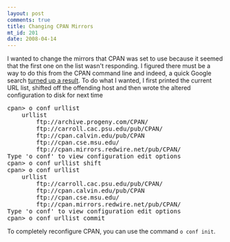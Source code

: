 ```yaml
--- 
layout: post
comments: true
title: Changing CPAN Mirrors
mt_id: 201
date: 2008-04-14
---
```

I wanted to change the mirrors that CPAN was set to use because it seemed that the first one on the list wasn't responding.  I figured there must be a way to do this from the CPAN command line and indeed, a quick Google search [turned up a result](http://sial.org/howto/perl/life-with-cpan/#s5).  To do what I wanted, I first printed the current URL list, shifted off the offending host and then wrote the altered configuration to disk for next time
<pre>
cpan> o conf urllist
    urllist
        ftp://archive.progeny.com/CPAN/
        ftp://carroll.cac.psu.edu/pub/CPAN/
        ftp://cpan.calvin.edu/pub/CPAN
        ftp://cpan.cse.msu.edu/
        ftp://cpan.mirrors.redwire.net/pub/CPAN/
Type 'o conf' to view configuration edit options
cpan> o conf urllist shift
cpan> o conf urllist
    urllist
        ftp://carroll.cac.psu.edu/pub/CPAN/
        ftp://cpan.calvin.edu/pub/CPAN
        ftp://cpan.cse.msu.edu/
        ftp://cpan.mirrors.redwire.net/pub/CPAN/
Type 'o conf' to view configuration edit options
cpan> o conf urllist commit
</pre>

To completely reconfigure CPAN, you can use the command `o conf init`.
